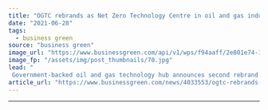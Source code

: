 ```yaml
---
title: "OGTC rebrands as Net Zero Technology Centre in oil and gas industry's latest green makeover"
date: "2021-06-28"
tags: 
  - business green
source: "business green"
image_url: "https://www.businessgreen.com/api/v1/wps/f94aaff/2e801e74-1396-4700-bde5-3dc7a606bf5e/6/North-sea-oil-rig-185x114.jpg"
image_fp: "/assets/img/post_thumbnails/70.jpg"
lead: "
 Government-backed oil and gas technology hub announces second rebrand in seven months as it redefines its objectives ..."
article_url: "https://www.businessgreen.com/news/4033553/ogtc-rebrands-net-zero-technology-centre-oil-gas-industry-green-makeover"
---
```


---

